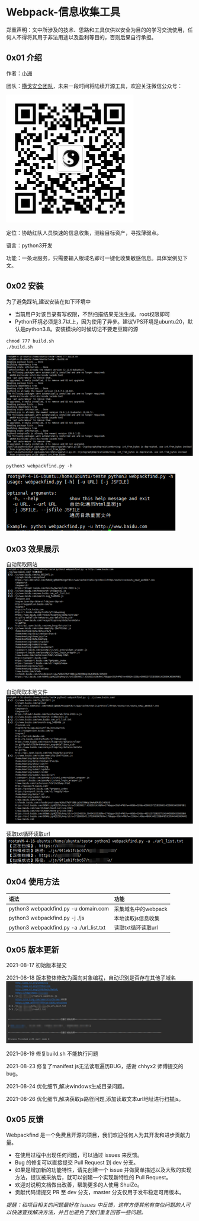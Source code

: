 # Webpack-信息收集工具

郑重声明：文中所涉及的技术、思路和工具仅供以安全为目的的学习交流使用，任何人不得将其用于非法用途以及盈利等目的，否则后果自行承担。

## 0x01 介绍

作者：[小洲](https://github.com/xz-zone)

团队：[横戈安全团队](imgs/logo.jpg)，未来一段时间将陆续开源工具，欢迎关注微信公众号：

![logo](imgs/logo.jpg)

定位：协助红队人员快速的信息收集，测绘目标资产，寻找薄弱点。

语言：python3开发

功能：一条龙服务，只需要输入根域名即可一键化收集敏感信息。具体案例见下文。


## 0x02 安装

为了避免踩坑,建议安装在如下环境中

* 当前用户对该目录有写权限，不然扫描结果无法生成。root权限即可
* Python环境必须是3.7以上，因为使用了异步。建议VPS环境是ubuntu20，默认是python3.8。安装模块的时候切记不要走豆瓣的源

```
chmod 777 build.sh
./build.sh
```
![three](imgs/three.png)

`python3 webpackfind.py -h`

![help](imgs/help.png)

## 0x03 效果展示

自动爬取网站
![one](imgs/one.png)

自动爬取本地文件
![two](imgs/two.png)

读取txt循环读取url
![five](imgs/five.png)

## 0x04 使用方法 

| 语法                                                       | 功能                                          |
| :------------------------------------------------------- | :-------------------------------------------- |
| python3 webpackfind.py -u domain.com            	   	| 采集域名中的webpack                           |
| python3 webpackfind.py -j ./js                   	| 本地读取js信息收集                            |
| python3 webpackfind.py -a ./url_list.txt    | 读取txt循环读取url                            |


## 0x05 版本更新

2021-08-17 初始版本提交

2021-08-18 版本整体修改为面向对象编程，自动识别是否存在其他子域名
![four](imgs/four.png)

2021-08-19 修复build.sh 不能执行问题

2021-08-23 修复了manifest js无法读取遍历BUG，感谢 chhyx2 师傅提交的bug。

2021-08-24 优化细节,解决windows生成目录问题。

2021-08-26 优化细节,解决获取js路径问题,添加读取文本url地址进行扫描js。


## 0x05 反馈

Webpackfind 是一个免费且开源的项目，我们欢迎任何人为其开发和进步贡献力量。

* 在使用过程中出现任何问题，可以通过 issues 来反馈。
* Bug 的修复可以直接提交 Pull Request 到 dev 分支。
* 如果是增加新的功能特性，请先创建一个 issue 并做简单描述以及大致的实现方法，提议被采纳后，就可以创建一个实现新特性的 Pull Request。
* 欢迎对说明文档做出改善，帮助更多的人使用 ShuiZe。
* 贡献代码请提交 PR 至 dev 分支，master 分支仅用于发布稳定可用版本。

*提醒：和项目相关的问题最好在 issues 中反馈，这样方便其他有类似问题的人可以快速查找解决方法，并且也避免了我们重复回答一些问题。*



